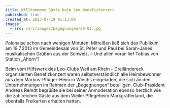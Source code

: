 ```yaml
---
title: Willkommene Gäste beim Leo-Benefizkonzert
published: true
created_at: 2013-07-19 01:13:00
images:
  - src: /src/images/begegnungen/56-01.jpg
---
```


Polonaise schon nach wenigen Minuten: Mitreißen ließ sich das Publikum am 19.7.2013 im Gemeindesaal von St. Peter und Paul bei Sarah-Janes musikalischen Grüßen aus der Schweiz. – Und allen voran lief Tobias von Station „Ahorn“!

Beim vom Hilfswerk des Leo-Clubs Weil am Rhein – Dreiländereck organisierten Benefizkonzert waren selbstverständlich alle Heimbewohner aus dem Markus-Pflüger-Heim in Wiechs eingeladen, die sich an den Unternehmungen im Rahmen der „Begegnungen“ beteiligen. Club-Präsident Andreas Remdt begrüßte sie bei seiner Anmoderation ebenso herzlich wie die zahlreichen Gäste aus dem Weiler Pflegeheim Markgräflerland, die ebenfalls Freikarten erhalten hatten.
